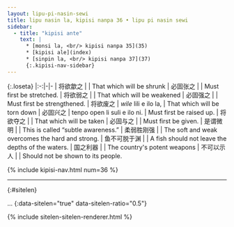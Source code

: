 ```yaml
---
layout: lipu-pi-nasin-sewi
title: lipu nasin la, kipisi nanpa 36 • lipu pi nasin sewi
sidebar:
  - title: "kipisi ante"
    text: |
      * [monsi la, <br/> kipisi nanpa 35](35)
      * [kipisi ale](index)
      * [sinpin la, <br/> kipisi nanpa 37](37)
      {:.kipisi-nav-sidebar}
---
```


{:.loseta}
|:-:|-|-
| 将欲歙之     | <!--first ... suck thing-->  | That which will be shrunk
| 必固张之     | <!--gotta def 张 thing-->    | Must first be stretched.
| 将欲弱之     |                              | That which will be weakened
| 必固强之     |                              | Must first be strengthened.
| 将欲废之     | _wile_ lili e ilo la,        | That which will be torn down
| 必固兴之     | tenpo open li suli e ilo ni. | Must first be raised up.
| 将欲夺之     |                              | That which will be taken
| 必固与之     |                              | Must first be given.
| 是谓微明     |                              | This is called “subtle awareness.”
| 柔弱胜刚强   |                              | The soft and weak overcomes the hard and strong.
| 鱼不可脱于渊 |                              | A fish should not leave the depths of the waters.
| 国之利器     |                              | The country's potent weapons
| 不可以示人   |                              | Should not be shown to its people.

{% include kipisi-nav.html num=36 %}

-------
{:#sitelen}

...
{:data-sitelen="true" data-sitelen-ratio="0.5"}

{% include sitelen-sitelen-renderer.html %}
